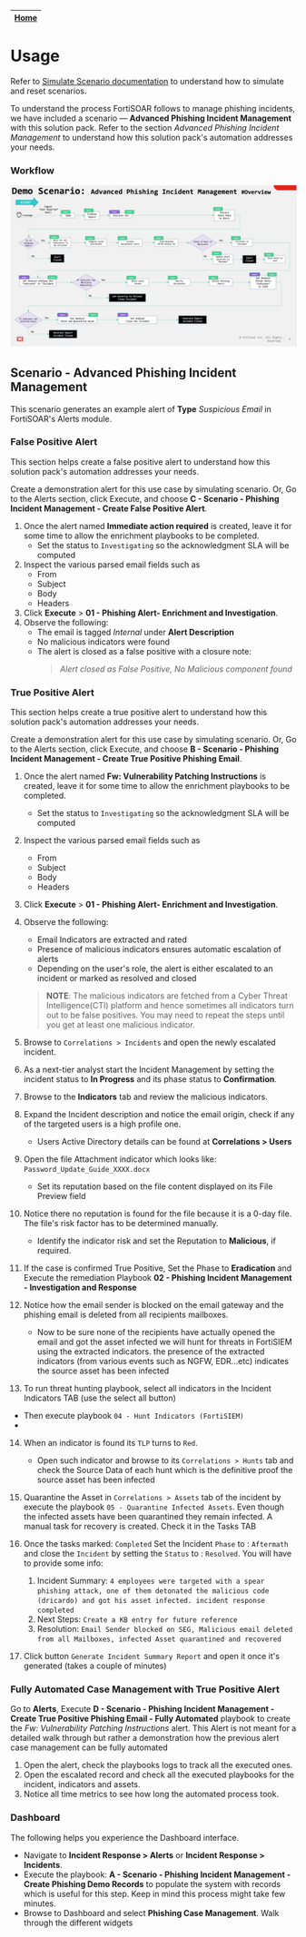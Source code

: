 | [Home](../README.md) |
|-----------------------------------------------------------------------------------------------------------------|

# Usage

Refer to [Simulate Scenario documentation](https://github.com/fortinet-fortisoar/solution-pack-soc-simulator/blob/develop/docs/usage.md) to understand how to simulate and reset scenarios.

To understand the process FortiSOAR follows to manage phishing incidents, we have included a scenario &mdash; **Advanced Phishing Incident Management** with this solution pack. Refer to the section *Advanced Phishing Incident Management* to understand how this solution pack's automation addresses your needs.

### Workflow

![Workflow Overview](../docs/res/scenario_workflow.png)

## Scenario - Advanced Phishing Incident Management

This scenario generates an example alert of **Type** *Suspicious Email* in FortiSOAR's Alerts module.


### False Positive Alert

This section helps create a false positive alert to understand how this solution pack's automation addresses your needs.

Create a demonstration alert for this use case by simulating scenario. Or, Go to the Alerts section, click Execute, and choose **C - Scenario - Phishing Incident Management - Create False Positive Alert**.

1. Once the alert named **Immediate action required** is created, leave it for some time to allow the enrichment playbooks to be completed.
    - Set the status to `Investigating` so the acknowledgment SLA will be computed
2. Inspect the various parsed email fields such as
    - From
    - Subject
    - Body
    - Headers
3. Click **Execute** > **01 - Phishing Alert-  Enrichment and Investigation**.
4. Observe the following:
    - The email is tagged *Internal* under **Alert Description**
    - No malicious indicators were found
    - The alert is closed as a false positive with a closure note:
      > *Alert closed as False Positive, No Malicious component found*

### True Positive Alert

This section helps create a true positive alert to understand how this solution pack's automation addresses your needs.

Create a demonstration alert for this use case by simulating scenario. Or, Go to the Alerts section, click Execute, and choose **B - Scenario - Phishing Incident Management - Create True Positive Phishing Email**.

1. Once the alert named **Fw: Vulnerability Patching Instructions** is created, leave it for some time to allow the enrichment playbooks to be completed.
    - Set the status to `Investigating` so the acknowledgment SLA will be computed
2. Inspect the various parsed email fields such as
    - From
    - Subject
    - Body
    - Headers
3. Click **Execute** > **01 - Phishing Alert-  Enrichment and Investigation**.
4. Observe the following:
    - Email Indicators are extracted and rated
    - Presence of malicious indicators ensures automatic escalation of alerts
    - Depending on the user's role, the alert is either escalated to an incident or marked as resolved and closed
    > **NOTE**: The malicious indicators are fetched from a Cyber Threat Intelligence(CTI) platform and hence sometimes all indicators turn out to be false positives. You may need to repeat the steps until you get at least one malicious indicator.

5. Browse to `Correlations > Incidents` and open the newly escalated incident.
6. As a next-tier analyst start the Incident Management by setting the incident status to **In Progress** and its phase status to **Confirmation**.
7. Browse to the **Indicators** tab and review the malicious indicators.
8. Expand the Incident description and notice the email origin, check if any of the targeted users is a high profile one. 
    - Users Active Directory details can be found at **Correlations > Users**

9. Open the file Attachment indicator which looks like: `Password_Update_Guide_XXXX.docx`
    - Set its reputation based on the file content displayed on its File Preview field

10. Notice there no reputation is found for the file because it is a 0-day file. The file's risk factor has to be determined manually.
    - Identify the indicator risk and set the Reputation to **Malicious**, if required.

11. If the case is confirmed True Positive, Set the Phase to **Eradication** and Execute the remediation Playbook **02 - Phishing Incident Management - Investigation and Response**

12. Notice how the email sender is blocked on the email gateway and the phishing email is deleted from all recipients mailboxes.
    - Now to be sure none of the recipients have actually opened the email and got the asset infected we will hunt for threats in FortiSIEM using the extracted indicators. the presence of the extracted indicators (from various events such as NGFW, EDR...etc) indicates the source asset has been infected

13. To run threat hunting playbook, select all indicators in the Incident Indicators TAB (use the select all button)
   - Then execute playbook `04 - Hunt Indicators (FortiSIEM)`
   - 

14. When an indicator is found its `TLP` turns to `Red`.
    - Open such indicator and browse to its `Correlations > Hunts` tab and check the Source Data of each hunt which is the definitive proof the source asset has been infected

15. Quarantine the Asset in `Correlations > Assets` tab of the incident by execute the playbook `05 - Quarantine Infected Assets`.
   Even though the infected assets have been quarantined they remain infected. A manual task for recovery is created. Check it in the Tasks TAB

16. Once the tasks marked: `Completed`
    Set the Incident `Phase` to : `Aftermath` and close the `Incident` by setting the `Status` to : `Resolved`. 
    You will have to provide some info:
    1. Incident Summary: 
    `4 employees were targeted with a spear phishing attack, one of them detonated the malicious code (dricardo) and got his asset infected. incident response completed`
    2. Next Steps: 
    `Create a KB entry for future reference`
    3. Resolution: 
    `Email Sender blocked on SEG, Malicious email deleted from all Mailboxes, infected Asset quarantined and recovered`

17. Click button `Generate Incident Summary Report`  and open it once it's generated (takes a couple of minutes)

### Fully Automated Case Management with True Positive Alert

Go to **Alerts**, Execute  **D - Scenario - Phishing Incident Management - Create True Positive Phishing Email - Fully Automated** playbook to create the *Fw: Vulnerability Patching Instructions* alert. This Alert is not meant for a detailed walk through but rather a demonstration how the previous alert case management can be fully automated

1. Open the alert, check the playbooks logs to track all the executed ones. 
2. Open the escalated record and check all the executed playbooks for the incident, indicators and assets.
3. Notice all time metrics to see how long the automated process took.

### Dashboard

The following helps you experience the Dashboard interface.

- Navigate to **Incident Response > Alerts** or **Incident Response > Incidents**.
- Execute the playbook: **A - Scenario - Phishing Incident Management - Create Phishing Demo Records** to populate the system with records which is useful for this step. Keep in mind this process might take few minutes.
- Browse to Dashboard and select **Phishing Case Management**. Walk through the different widgets